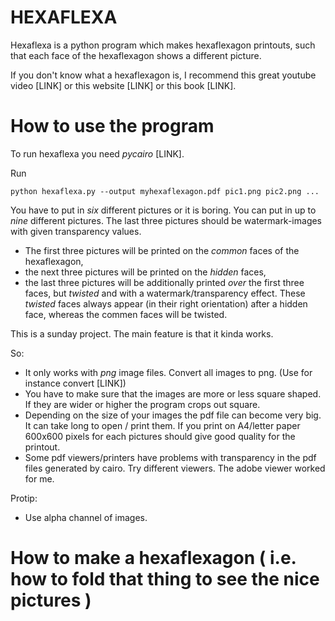 
HEXAFLEXA
=========

Hexaflexa is a python program which makes hexaflexagon printouts, such that each face of the hexaflexagon shows a different picture. 

If you don't know what a hexaflexagon is, I recommend this great youtube video [LINK] or this website [LINK] or this book [LINK]. 

How to use the program
======================

To run hexaflexa you need *pycairo* [LINK].

Run 

    python hexaflexa.py --output myhexaflexagon.pdf pic1.png pic2.png ...

You have to put in *six* different pictures or it is boring. You can put in up to *nine* different pictures. The last three pictures should be watermark-images with given transparency values. 

-   The first three pictures will be printed on the *common* faces of the hexaflexagon, 
-   the next three pictures will be printed on the *hidden* faces, 
-   the last three pictures will be additionally printed *over* the first three faces, but *twisted* and with a watermark/transparency effect. These *twisted* faces always appear (in their right orientation) after a hidden face, whereas the commen faces will be twisted. 

This is a sunday project. The main feature is that it kinda works. 

So:
-   It only works with *png* image files. Convert all images to png. (Use for instance convert [LINK])
-   You have to make sure that the images are more or less square shaped. If they are wider or higher the program crops out square. 
-   Depending on the size of your images the pdf file can become very big. It can take long to open / print them. If you print on A4/letter paper 600x600 pixels for each pictures should give good quality for the printout. 
-   Some pdf viewers/printers have problems with transparency in the pdf files generated by cairo. Try different viewers. The adobe viewer worked for me. 

Protip:
-   Use alpha channel of images.

How to make a hexaflexagon ( i.e. how to fold that thing to see the nice pictures )
===================================================================================

